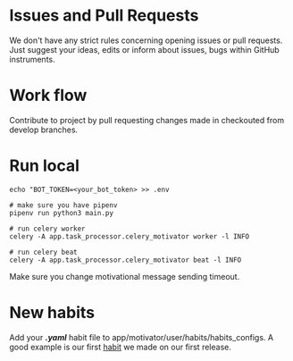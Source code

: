 # Issues and Pull Requests
We don't have any strict rules concerning opening issues or pull requests. Just
suggest your ideas, edits or inform about issues, bugs within GitHub instruments.

# Work flow
Contribute to project by pull requesting changes made in checkouted from develop branches.

# Run local
```.env
echo "BOT_TOKEN=<your_bot_token> >> .env

# make sure you have pipenv
pipenv run python3 main.py

# run celery worker
celery -A app.task_processor.celery_motivator worker -l INFO

# run celery beat
celery -A app.task_processor.celery_motivator beat -l INFO
```

Make sure you change motivational message sending timeout.

# New habits
Add your ***.yaml*** habit file to app/motivator/user/habits/habits_configs.
A good example is our first [habit](./app/motivator/users/habits/habits_configs/stop_eating_flour.yml) we made on our first release.
